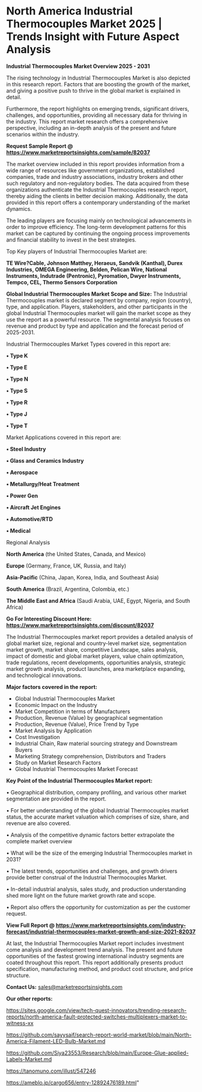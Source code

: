 # North America Industrial Thermocouples Market 2025 | Trends Insight with Future Aspect Analysis

<Strong> Industrial Thermocouples Market Overview 2025 - 2031</strong>

The rising technology in Industrial Thermocouples Market is also depicted in this research report. Factors that are boosting the growth of the market, and giving a positive push to thrive in the global market is explained in detail.

Furthermore, the report highlights on emerging trends, significant drivers, challenges, and opportunities, providing all necessary data for thriving in the industry. This report market research offers a comprehensive perspective, including an in-depth analysis of the present and future scenarios within the industry.

<strong>Request Sample Report @ <a href=https://www.marketreportsinsights.com/sample/82037>https://www.marketreportsinsights.com/sample/82037</a></strong>

The market overview included in this report provides information from a wide range of resources like government organizations, established companies, trade and industry associations, industry brokers and other such regulatory and non-regulatory bodies. The data acquired from these organizations authenticate the Industrial Thermocouples research report, thereby aiding the clients in better decision making. Additionally, the data provided in this report offers a contemporary understanding of the market dynamics.

The leading players are focusing mainly on technological advancements in order to improve efficiency. The long-term development patterns for this market can be captured by continuing the ongoing process improvements and financial stability to invest in the best strategies.

Top Key players of Industrial Thermocouples Market are:

<strong>TE Wire?Cable, Johnson Matthey, Heraeus, Sandvik (Kanthal), Durex Industries, OMEGA Engineering, Belden, Pelican Wire, National Instruments, Indutrade (Pentronic), Pyromation, Dwyer Instruments, Tempco, CEL, Thermo Sensors Corporation</strong>

<strong><b>Global Industrial Thermocouples Market Scope and Size:</b></strong>
The Industrial Thermocouples market is declared segment by company, region (country), type, and application. Players, stakeholders, and other participants in the global Industrial Thermocouples market will gain the market scope as they use the report as a powerful resource. The segmental analysis focuses on revenue and product by type and application and the forecast period of 2025-2031.

Industrial Thermocouples Market Types covered in this report are:

<strong>• Type K

• Type E

• Type N

• Type S

• Type R

• Type J

• Type T</strong>

Market Applications covered in this report are:

<strong>• Steel Industry

• Glass and Ceramics Industry

• Aerospace

• Metallurgy/Heat Treatment

• Power Gen

• Aircraft Jet Engines

• Automotive/RTD

• Medical</strong> 

Regional Analysis

<strong>North America</strong> (the United States, Canada, and Mexico)

<strong>Europe</strong> (Germany, France, UK, Russia, and Italy)

<strong>Asia-Pacific</strong> (China, Japan, Korea, India, and Southeast Asia)

<strong>South America</strong> (Brazil, Argentina, Colombia, etc.)

<strong>The Middle East and Africa</strong> (Saudi Arabia, UAE, Egypt, Nigeria, and South Africa)

<strong>Go For Interesting Discount Here: <a href=https://www.marketreportsinsights.com/discount/82037>https://www.marketreportsinsights.com/discount/82037</a></strong>

The Industrial Thermocouples market report provides a detailed analysis of global market size, regional and country-level market size, segmentation market growth, market share, competitive Landscape, sales analysis, impact of domestic and global market players, value chain optimization, trade regulations, recent developments, opportunities analysis, strategic market growth analysis, product launches, area marketplace expanding, and technological innovations.

<strong><b>Major factors covered in the report:</b></strong>
<ul>
  <li>Global Industrial Thermocouples Market </li>
  <li>Economic Impact on the Industry</li>
  <li>Market Competition in terms of Manufacturers</li>
  <li>Production, Revenue (Value) by geographical segmentation</li>
  <li>Production, Revenue (Value), Price Trend by Type</li>
  <li>Market Analysis by Application</li>
  <li>Cost Investigation</li>
  <li>Industrial Chain, Raw material sourcing strategy and Downstream Buyers</li>
  <li>Marketing Strategy comprehension, Distributors and Traders</li>
  <li>Study on Market Research Factors</li>
  <li>Global Industrial Thermocouples Market Forecast</li>
</ul>

<strong><b>Key Point of the Industrial Thermocouples Market report:</b></strong>

• Geographical distribution, company profiling, and various other market segmentation are provided in the report.

• For better understanding of the global Industrial Thermocouples market status, the accurate market valuation which comprises of size, share, and revenue are also covered.

• Analysis of the competitive dynamic factors better extrapolate the complete market overview

• What will be the size of the emerging Industrial Thermocouples market in 2031?

• The latest trends, opportunities and challenges, and growth drivers provide better construal of the Industrial Thermocouples Market.

• In-detail industrial analysis, sales study, and production understanding shed more light on the future market growth rate and scope.

• Report also offers the opportunity for customization as per the customer request.

<strong><b>View Full Report @ <a href=https://www.marketreportsinsights.com/industry-forecast/industrial-thermocouples-market-growth-and-size-2021-82037>https://www.marketreportsinsights.com/industry-forecast/industrial-thermocouples-market-growth-and-size-2021-82037</a></b></strong>


At last, the Industrial Thermocouples Market report includes investment come analysis and development trend analysis. The present and future opportunities of the fastest growing international industry segments are coated throughout this report. This report additionally presents product specification, manufacturing method, and product cost structure, and price structure.

<strong>Contact Us:</strong>
sales@marketreportsinsights.com

<strong>Our other reports:</strong>

<a href=https://sites.google.com/view/tech-quest-innovators/trending-research-reports/north-america-fault-protected-switches-multiplexers-market-to-witness-xx>https://sites.google.com/view/tech-quest-innovators/trending-research-reports/north-america-fault-protected-switches-multiplexers-market-to-witness-xx</a>

<a href=https://github.com/sayysaif/search-report-world-market/blob/main/North-America-Filament-LED-Bulb-Market.md>https://github.com/sayysaif/search-report-world-market/blob/main/North-America-Filament-LED-Bulb-Market.md</a>

<a href=https://github.com/Siya23553/Research/blob/main/Europe-Glue-applied-Labels-Market.md>https://github.com/Siya23553/Research/blob/main/Europe-Glue-applied-Labels-Market.md</a>

<a href=https://tanomuno.com/illust/547246>https://tanomuno.com/illust/547246</a>

<a href=https://ameblo.jp/cargo656/entry-12892476189.html>https://ameblo.jp/cargo656/entry-12892476189.html</a>"
